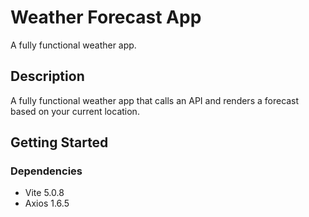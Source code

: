 # Weather Forecast App

A fully functional weather app.

## Description

A fully functional weather app that calls an API and renders a forecast based on your current location.

## Getting Started

### Dependencies

- Vite 5.0.8
- Axios 1.6.5
